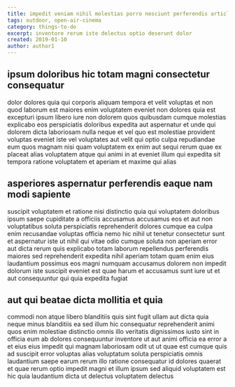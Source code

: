 ```yaml
---
title: impedit veniam nihil molestias porro nesciunt perferendis article 3409
tags: outdoor, open-air-cinema
category: things-to-do
excerpt: inventore rerum iste delectus optio deserunt dolor
created: 2019-01-10
author: author1
---
```


## ipsum doloribus hic totam magni consectetur consequatur

dolor dolores quia qui corporis aliquam tempora et velit voluptas et non quod laborum est maiores enim voluptatem eveniet non dolores quia est excepturi ipsum libero iure non dolorem quos quibusdam cumque molestias explicabo eos perspiciatis doloribus expedita aut aspernatur et unde qui dolorem dicta laboriosam nulla neque et vel quo est molestiae provident voluptas eveniet iste vel voluptates aut velit qui optio culpa repudiandae eum quos magnam nisi quam voluptatem ex enim aut sequi rerum quae ex placeat alias voluptatem atque qui animi in at eveniet illum qui expedita sit tempora ratione voluptatem et aperiam et maxime qui alias

## asperiores aspernatur perferendis eaque nam modi sapiente

suscipit voluptatem et ratione nisi distinctio quia qui voluptatem doloribus ipsum saepe cupiditate a officiis accusamus accusamus eos et aut non voluptatibus soluta perspiciatis reprehenderit dolores cumque ea culpa enim recusandae voluptas officia nemo hic nihil ut tenetur consectetur sunt et aspernatur iste ut nihil qui vitae odio cumque soluta non aperiam error aut dicta rerum quis explicabo totam laborum repellendus perferendis maiores sed reprehenderit expedita nihil aperiam totam quam enim eius laudantium possimus eos magni numquam accusamus dolorem non impedit dolorum iste suscipit eveniet est quae harum et accusamus sunt iure ut et aut consequuntur qui quia expedita fugiat

## aut qui beatae dicta mollitia et quia

commodi non atque libero blanditiis quis sint fugit ullam aut dicta quia neque minus blanditiis ea sed illum hic consequatur reprehenderit animi quos enim molestiae distinctio omnis illo veritatis dignissimos iusto sint in officia eum ab dolores consequuntur inventore ut aut animi officia ea error a et eius eius impedit qui magnam laboriosam odit ut ut quae est cumque quis ad suscipit error voluptas alias voluptatum soluta perspiciatis omnis laudantium saepe earum rerum illo ratione consequatur id dolores quaerat et quae rerum optio impedit magni et illum ipsum sed aliquid voluptatem est hic quia laudantium dicta ut delectus voluptatem delectus
